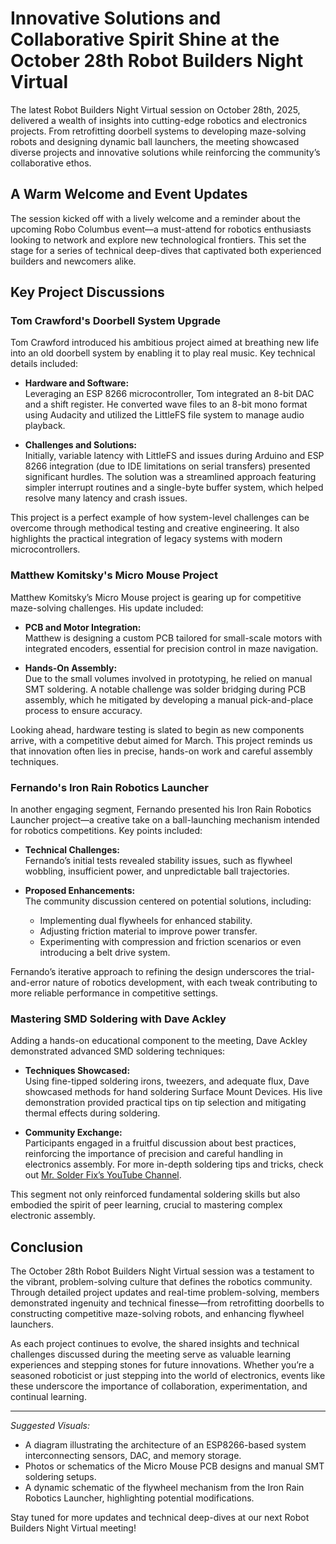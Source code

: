 # Innovative Solutions and Collaborative Spirit Shine at the October 28th Robot Builders Night Virtual

The latest Robot Builders Night Virtual session on October 28th, 2025, delivered a wealth of insights into cutting-edge robotics and electronics projects. From retrofitting doorbell systems to developing maze-solving robots and designing dynamic ball launchers, the meeting showcased diverse projects and innovative solutions while reinforcing the community’s collaborative ethos.

## A Warm Welcome and Event Updates

The session kicked off with a lively welcome and a reminder about the upcoming Robo Columbus event—a must-attend for robotics enthusiasts looking to network and explore new technological frontiers. This set the stage for a series of technical deep-dives that captivated both experienced builders and newcomers alike.

## Key Project Discussions

### Tom Crawford's Doorbell System Upgrade

Tom Crawford introduced his ambitious project aimed at breathing new life into an old doorbell system by enabling it to play real music. Key technical details included:

- **Hardware and Software:**  
  Leveraging an ESP 8266 microcontroller, Tom integrated an 8-bit DAC and a shift register. He converted wave files to an 8-bit mono format using Audacity and utilized the LittleFS file system to manage audio playback.
  
- **Challenges and Solutions:**  
  Initially, variable latency with LittleFS and issues during Arduino and ESP 8266 integration (due to IDE limitations on serial transfers) presented significant hurdles. The solution was a streamlined approach featuring simpler interrupt routines and a single-byte buffer system, which helped resolve many latency and crash issues.

This project is a perfect example of how system-level challenges can be overcome through methodical testing and creative engineering. It also highlights the practical integration of legacy systems with modern microcontrollers.

### Matthew Komitsky's Micro Mouse Project

Matthew Komitsky’s Micro Mouse project is gearing up for competitive maze-solving challenges. His update included:

- **PCB and Motor Integration:**  
  Matthew is designing a custom PCB tailored for small-scale motors with integrated encoders, essential for precision control in maze navigation.
  
- **Hands-On Assembly:**  
  Due to the small volumes involved in prototyping, he relied on manual SMT soldering. A notable challenge was solder bridging during PCB assembly, which he mitigated by developing a manual pick-and-place process to ensure accuracy.

Looking ahead, hardware testing is slated to begin as new components arrive, with a competitive debut aimed for March. This project reminds us that innovation often lies in precise, hands-on work and careful assembly techniques.

### Fernando's Iron Rain Robotics Launcher

In another engaging segment, Fernando presented his Iron Rain Robotics Launcher project—a creative take on a ball-launching mechanism intended for robotics competitions. Key points included:

- **Technical Challenges:**  
  Fernando’s initial tests revealed stability issues, such as flywheel wobbling, insufficient power, and unpredictable ball trajectories.
  
- **Proposed Enhancements:**  
  The community discussion centered on potential solutions, including:
  - Implementing dual flywheels for enhanced stability.
  - Adjusting friction material to improve power transfer.
  - Experimenting with compression and friction scenarios or even introducing a belt drive system.

Fernando’s iterative approach to refining the design underscores the trial-and-error nature of robotics development, with each tweak contributing to more reliable performance in competitive settings.

### Mastering SMD Soldering with Dave Ackley

Adding a hands-on educational component to the meeting, Dave Ackley demonstrated advanced SMD soldering techniques:

- **Techniques Showcased:**  
  Using fine-tipped soldering irons, tweezers, and adequate flux, Dave showcased methods for hand soldering Surface Mount Devices. His live demonstration provided practical tips on tip selection and mitigating thermal effects during soldering.
  
- **Community Exchange:**  
  Participants engaged in a fruitful discussion about best practices, reinforcing the importance of precision and careful handling in electronics assembly. For more in-depth soldering tips and tricks, check out [Mr. Solder Fix’s YouTube Channel](https://www.youtube.com/@mrsolderfix3996).

This segment not only reinforced fundamental soldering skills but also embodied the spirit of peer learning, crucial to mastering complex electronic assembly.

## Conclusion

The October 28th Robot Builders Night Virtual session was a testament to the vibrant, problem-solving culture that defines the robotics community. Through detailed project updates and real-time problem-solving, members demonstrated ingenuity and technical finesse—from retrofitting doorbells to constructing competitive maze-solving robots, and enhancing flywheel launchers.

As each project continues to evolve, the shared insights and technical challenges discussed during the meeting serve as valuable learning experiences and stepping stones for future innovations. Whether you’re a seasoned roboticist or just stepping into the world of electronics, events like these underscore the importance of collaboration, experimentation, and continual learning.

---

*Suggested Visuals:*

- A diagram illustrating the architecture of an ESP8266-based system interconnecting sensors, DAC, and memory storage.
- Photos or schematics of the Micro Mouse PCB designs and manual SMT soldering setups.
- A dynamic schematic of the flywheel mechanism from the Iron Rain Robotics Launcher, highlighting potential modifications.

Stay tuned for more updates and technical deep-dives at our next Robot Builders Night Virtual meeting!
